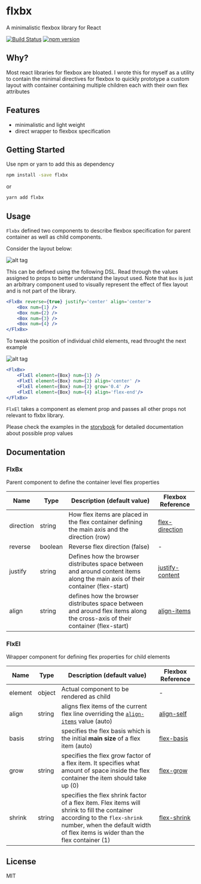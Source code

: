 # flxbx

A minimalistic flexbox library for React


[![Build Status](https://travis-ci.org/rcdexta/flxbx.svg?branch=master)](https://travis-ci.org/rcdexta/flxbx)
[![npm version](https://badge.fury.io/js/flxbx.svg)](https://badge.fury.io/js/flxbx)


## Why?

Most react libraries for flexbox are bloated. I wrote this for myself as a utility to contain the minimal directives for flexbox to quickly prototype a custom layout with container containing multiple children each with their own flex attributes

## Features

* minimalistic and light weight
* direct wrapper to flexbox specification

## Getting Started

Use npm or yarn to add this as dependency

```bash
npm install -save flxbx
```

or

```bash
yarn add flxbx
```

## Usage

`Flxbx` defined two components to describe flexbox specification for parent container as well as child components.

Consider the layout below:

![alt tag](https://github.com/rcdexta/flxbx/raw/master/assets/parent.png)

This can be defined using the following DSL. Read through the values assigned to props to better understand the layout used. Note that `Box` is just an arbitrary component used to visually represent the effect of flex layout and is not part of the library.

```jsx
<FlxBx reverse={true} justify='center' align='center'>
	<Box num={1} />
	<Box num={2} />
	<Box num={3} />
	<Box num={4} />
</FlxBx>
```

To tweak the position of individual child elements, read throught the next example

![alt tag](https://github.com/rcdexta/flxbx/raw/master/assets/child.png)



```jsx
<FlxBx>
	<FlxEl element={Box} num={1} />
	<FlxEl element={Box} num={2} align='center' />
	<FlxEl element={Box} num={3} grow='0.4' />
	<FlxEl element={Box} num={4} align='flex-end'/>
</FlxBx>
```

`FlxEl` takes a component as element prop and passes all other props not relevant to flxbx library.

Please check the examples in the [storybook](https://rcdexta.github.io/flxbx) for detailed documentation about possible prop values

## Documentation

### FlxBx

Parent component to define the container level flex properties

| Name      | Type    | Description (default value)              | Flexbox Reference                        |
| --------- | ------- | ---------------------------------------- | ---------------------------------------- |
| direction | string  | How flex items are placed in the flex container defining the main axis and the direction (row) | [flex-direction](https://developer.mozilla.org/en-US/docs/Web/CSS/flex-direction) |
| reverse   | boolean | Reverse flex direction (false)           | -                                        |
| justify   | string  | Defines how the browser distributes space between and around content items along the main axis of their container (flex-start) | [justify-content](https://developer.mozilla.org/en-US/docs/Web/CSS/justify-content) |
| align     | string  | defines how the browser distributes space between and around flex items along the cross-axis of their container (flex-start) | [align-items](https://developer.mozilla.org/en-US/docs/Web/CSS/align-items) |
### FlxEl

Wrapper component for defining flex properties for child elements

| Name    | Type   | Description (default value)              | Flexbox Reference                        |
| ------- | ------ | ---------------------------------------- | ---------------------------------------- |
| element | object | Actual component to be rendered as child | -                                        |
| align   | string | aligns flex items of the current flex line overriding the [`align-items`](https://developer.mozilla.org/en-US/docs/Web/CSS/align-items) value (auto) | [align-self](https://developer.mozilla.org/en-US/docs/Web/CSS/align-self) |
| basis   | string | specifies the flex basis which is the initial **main size** of a flex item (auto) | [flex-basis](https://developer.mozilla.org/en-US/docs/Web/CSS/flex-basis) |
| grow    | string | specifies the flex grow factor of a flex item. It specifies what amount of space inside the flex container the item should take up (0) | [flex-grow](https://developer.mozilla.org/en-US/docs/Web/CSS/flex-grow) |
| shrink  | string | specifies the flex shrink factor of a flex item. Flex items will shrink to fill the container according to the `flex-shrink` number, when the default width of flex items is wider than the flex container (1) | [flex-shrink](https://developer.mozilla.org/en-US/docs/Web/CSS/flex-shrink) |

## License

MIT

